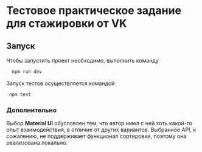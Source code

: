 # Тестовое практическое задание для стажировки от VK


## Запуск

Чтобы запустить проект необходимо, выполнить команду

```bash
  npm run dev
 ```
 Запуск тестов осуществляется командой
 ```bash
  npm test
 ```
 
 ### Дополнительно

Выбор **Material UI** обусловлен тем, что автор имел с ней хоть какой-то опыт взаимодействия, в отличие от других вариантов.
Выбранное API, к сожалению, не поддерживает функционал сортировки, поэтому она реализована локально.